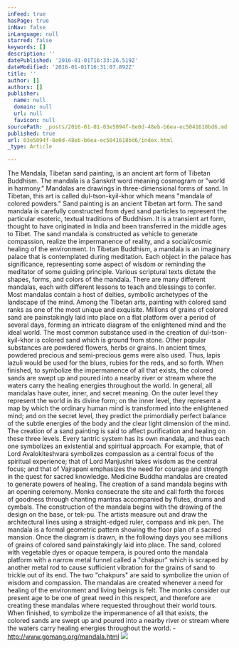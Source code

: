 ```yaml
---
inFeed: true
hasPage: true
inNav: false
inLanguage: null
starred: false
keywords: []
description: ''
datePublished: '2016-01-01T16:33:26.519Z'
dateModified: '2016-01-01T16:31:07.892Z'
title: ''
author: []
authors: []
publisher:
  name: null
  domain: null
  url: null
  favicon: null
sourcePath: _posts/2016-01-01-03e5094f-8e0d-48eb-b6ea-ec5041618bd6.md
published: true
url: 03e5094f-8e0d-48eb-b6ea-ec5041618bd6/index.html
_type: Article

---
```

The Mandala, Tibetan sand painting, is an ancient art form of Tibetan Buddhism. The mandala is a Sanskrit word meaning cosmogram or "world in harmony." Mandalas are drawings in three-dimensional forms of sand. In Tibetan, this art is called dul-tson-kyil-khor which means "mandala of colored powders."
Sand painting is an ancient Tibetan art form. The sand mandala is carefully constructed from dyed sand particles to represent the particular esoteric, textual traditions of Buddhism. It is a transient art form, thought to have originated in India and been transferred in the middle ages to Tibet. The sand mandala is constructed as vehicle to generate compassion, realize the impermanence of reality, and a social/cosmic healing of the environment.
In Tibetan Buddhism, a mandala is an imaginary palace that is contemplated during meditation. Each object in the palace has significance, representing some aspect of wisdom or reminding the meditator of some guiding principle. Various scriptural texts dictate the shapes, forms, and colors of the mandala. There are many different mandalas, each with different lessons to teach and blessings to confer. Most mandalas contain a host of deities, symbolic archetypes of the landscape of the mind.
Among the Tibetan arts, painting with colored sand ranks as one of the most unique and exquisite. Millions of grains of colored sand are painstakingly laid into place on a flat platform over a period of several days, forming an intricate diagram of the enlightened mind and the ideal world. The most common substance used in the creation of dul-tson-kyil-khor is colored sand which is ground from stone. Other popular substances are powdered flowers, herbs or grains. In ancient times, powdered precious and semi-precious gems were also used. Thus, lapis lazuli would be used for the blues, rubies for the reds, and so forth. When finished, to symbolize the impermanence of all that exists, the colored sands are swept up and poured into a nearby river or stream where the waters carry the healing energies throughout the world.
In general, all mandalas have outer, inner, and secret meaning. On the outer level they represent the world in its divine form; on the inner level, they represent a map by which the ordinary human mind is transformed into the enlightened mind; and on the secret level, they predict the primordially perfect balance of the subtle energies of the body and the clear light dimension of the mind. The creation of a sand painting is said to affect purification and healing on these three levels.
Every tantric system has its own mandala, and thus each one symbolizes an existential and spiritual approach. For example, that of Lord Avalokiteshvara symbolizes compassion as a central focus of the spiritual experience; that of Lord Manjushri takes wisdom as the central focus; and that of Vajrapani emphasizes the need for courage and strength in the quest for sacred knowledge. Medicine Buddha mandalas are created to generate powers of healing.
The creation of a sand mandala begins with an opening ceremony. Monks consecrate the site and call forth the forces of goodness through chanting mantras accompanied by flutes, drums and cymbals. The construction of the mandala begins with the drawing of the design on the base, or tek-pu. The artists measure out and draw the architectural lines using a straight-edged ruler, compass and ink pen. The mandala is a formal geometric pattern showing the floor plan of a sacred mansion. Once the diagram is drawn, in the following days you see millions of grains of colored sand painstakingly laid into place. The sand, colored with vegetable dyes or opaque tempera, is poured onto the mandala platform with a narrow metal funnel called a "chakpur" which is scraped by another metal rod to cause sufficient vibration for the grains of sand to trickle out of its end. The two "chakpurs" are said to symbolize the union of wisdom and compassion. The mandalas are created whenever a need for healing of the environment and living beings is felt. The monks consider our present age to be one of great need in this respect, and therefore are creating these mandalas where requested throughout their world tours. When finished, to symbolize the impermanence of all that exists, the colored sands are swept up and poured into a nearby river or stream where the waters carry healing energies throughout the world. - http://www.gomang.org/mandala.html
![](https://the-grid-user-content.s3-us-west-2.amazonaws.com/e1b0c3c6-5517-4338-be05-b4ca7f0a640b.jpg)